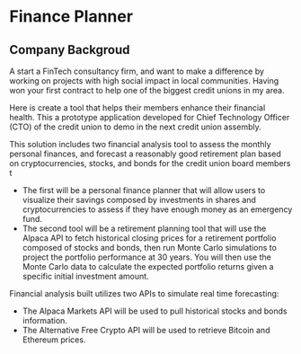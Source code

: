 # Finance Planner

## Company Backgroud

A start a FinTech consultancy firm, and want to make a difference by working on projects with high social impact in local communities. Having won your first contract to help one of the biggest credit unions in my area. 

Here is create a tool that helps their members enhance their financial health. This a prototype application developed for Chief Technology Officer (CTO) of the credit union to demo in the next credit union assembly.

This solution includes two financial analysis tool to assess the monthly personal finances, and forecast a reasonably good retirement plan based on cryptocurrencies, stocks, and bonds for the credit union board members t

- The first will be a personal finance planner that will allow users to visualize their savings composed by investments in shares and cryptocurrencies to assess if they have enough money as an emergency fund.
- The second tool will be a retirement planning tool that will use the Alpaca API to fetch historical closing prices for a retirement portfolio composed of stocks and bonds, then run Monte Carlo simulations to project the portfolio performance at 30 years. You will then use the Monte Carlo data to calculate the expected portfolio returns given a specific initial investment amount.


Financial analysis built utilizes two APIs to simulate real time forecasting:

-   The Alpaca Markets API will be used to pull historical stocks and bonds information.
-   The Alternative Free Crypto API will be used to retrieve Bitcoin and Ethereum prices.